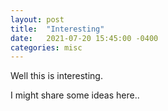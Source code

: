 ```yaml
---
layout: post
title:  "Interesting"
date:   2021-07-20 15:45:00 -0400
categories: misc
---
```


Well this is interesting.

I might share some ideas here..